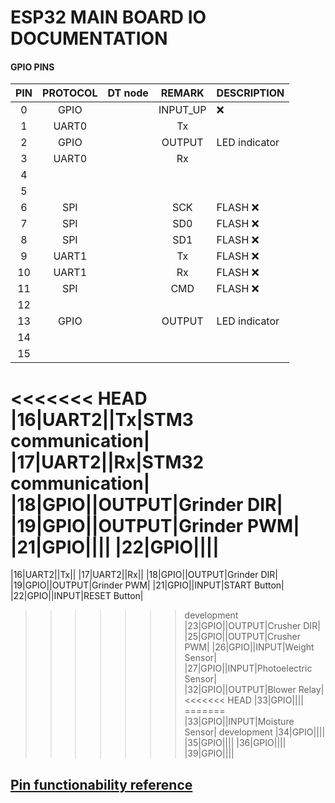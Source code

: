 # ESP32 MAIN BOARD IO DOCUMENTATION

#### GPIO PINS
|PIN|PROTOCOL|DT node|REMARK|DESCRIPTION|
|:-:|:-:|:-:|:-:|:-|
|0|GPIO||INPUT_UP|:x:|
|1|UART0||Tx||
|2|GPIO||OUTPUT|LED indicator|
|3|UART0||Rx||
|4|||||
|5|||||
|6|SPI||SCK|FLASH :x:|
|7|SPI||SD0|FLASH :x:|
|8|SPI||SD1|FLASH :x:|
|9|UART1||Tx|FLASH :x:|
|10|UART1||Rx|FLASH :x:|
|11|SPI||CMD|FLASH :x:|
|12|||||
|13|GPIO||OUTPUT|LED indicator|
|14|||||
|15|||||
<<<<<<< HEAD
|16|UART2||Tx|STM3 communication|
|17|UART2||Rx|STM32 communication|
|18|GPIO||OUTPUT|Grinder DIR|
|19|GPIO||OUTPUT|Grinder PWM|
|21|GPIO||||
|22|GPIO||||
=======
|16|UART2||Tx||
|17|UART2||Rx||
|18|GPIO||OUTPUT|Grinder DIR|
|19|GPIO||OUTPUT|Grinder PWM|
|21|GPIO||INPUT|START Button|
|22|GPIO||INPUT|RESET Button|
>>>>>>> development
|23|GPIO||OUTPUT|Crusher DIR|
|25|GPIO||OUTPUT|Crusher PWM|
|26|GPIO||INPUT|Weight Sensor|
|27|GPIO||INPUT|Photoelectric Sensor|
|32|GPIO||OUTPUT|Blower Relay|
<<<<<<< HEAD
|33|GPIO||||
=======
|33|GPIO||INPUT|Moisture Sensor|
>>>>>>> development
|34|GPIO||||
|35|GPIO||||
|36|GPIO||||
|39|GPIO||||
## [Pin functionability reference](https://randomnerdtutorials.com/esp32-pinout-reference-gpios/)

